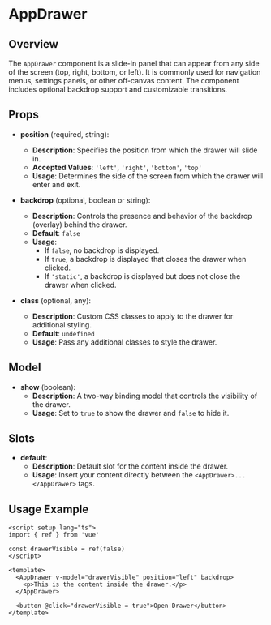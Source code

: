 # AppDrawer

## Overview

The `AppDrawer` component is a slide-in panel that can appear from any side of the screen (top, right, bottom, or left). It is commonly used for navigation menus, settings panels, or other off-canvas content. The component includes optional backdrop support and customizable transitions.

## Props

- **position** (required, string):

  - **Description**: Specifies the position from which the drawer will slide in.
  - **Accepted Values**: `'left'`, `'right'`, `'bottom'`, `'top'`
  - **Usage**: Determines the side of the screen from which the drawer will enter and exit.

- **backdrop** (optional, boolean or string):

  - **Description**: Controls the presence and behavior of the backdrop (overlay) behind the drawer.
  - **Default**: `false`
  - **Usage**:
    - If `false`, no backdrop is displayed.
    - If `true`, a backdrop is displayed that closes the drawer when clicked.
    - If `'static'`, a backdrop is displayed but does not close the drawer when clicked.

- **class** (optional, any):
  - **Description**: Custom CSS classes to apply to the drawer for additional styling.
  - **Default**: `undefined`
  - **Usage**: Pass any additional classes to style the drawer.

## Model

- **show** (boolean):
  - **Description**: A two-way binding model that controls the visibility of the drawer.
  - **Usage**: Set to `true` to show the drawer and `false` to hide it.

## Slots

- **default**:
  - **Description**: Default slot for the content inside the drawer.
  - **Usage**: Insert your content directly between the `<AppDrawer>...</AppDrawer>` tags.

## Usage Example

```vue
<script setup lang="ts">
import { ref } from 'vue'

const drawerVisible = ref(false)
</script>

<template>
  <AppDrawer v-model="drawerVisible" position="left" backdrop>
    <p>This is the content inside the drawer.</p>
  </AppDrawer>

  <button @click="drawerVisible = true">Open Drawer</button>
</template>
```

